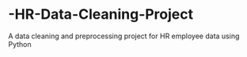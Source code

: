 # -HR-Data-Cleaning-Project
A data cleaning and preprocessing project for HR employee data using Python
